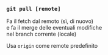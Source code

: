 ### `git pull [remote]`

Fa il fetch dal remoto (sì, di nuovo)<br>
e fa il merge delle eventuali modifiche<br>
nel branch corrente (locale)

Usa `origin` come remote predefinito

<aside class="notes">
</aside>
